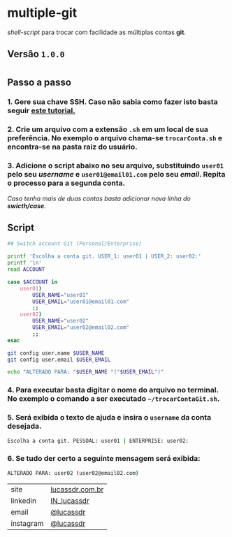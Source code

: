 # multiple-git

_shell-script_ para trocar com facilidade as múltiplas contas **git**.

## **Versão** `1.0.0`

#

## **Passo a passo**

### **1.** Gere sua chave SSH. Caso não sabia como fazer isto basta seguir [este tutorial.](https://git-scm.com/book/pt-br/v1/Git-no-Servidor-Gerando-Sua-Chave-P%C3%BAblica-SSH)

### **2.** Crie um arquivo com a extensão **`.sh`** em um local de sua preferência. No exemplo o arquivo chama-se **`trocarConta.sh` e encontra-se na pasta raiz do usuário**.

### **3.** Adicione o script abaixo no seu arquivo, substituindo `user01` pelo seu _username_ e `user01@email01.com` pelo seu _email_. Repita o processo para a segunda conta.

_Caso tenha mais de duas contas basta adicionar nova linha do **swicth/case**._

## Script

```sh
## Switch account Git (Personal/Enterprise)

printf 'Escolha a conta git. USER_1: user01 | USER_2: user02:'
printf '\n'
read ACCOUNT

case $ACCOUNT in
	user01)
		USER_NAME="user01"
		USER_EMAIL="user01@email01.com"
		;;
	user02)
      	USER_NAME="user02"
		USER_EMAIL="user02@email02.com"
      	;;
esac

git config user.name $USER_NAME
git config user.email $USER_EMAIL

echo "ALTERADO PARA: "$USER_NAME "("$USER_EMAIL")"
```

### **4.** Para executar basta digitar o nome do arquivo no terminal. No exemplo o comando a ser executado **`~/trocarContaGit.sh`**.

### **5.** Será exibida o texto de ajuda e insira o `username` da conta desejada.

```sh
Escolha a conta git. PESSOAL: user01 | ENTERPRISE: user02:
```

### **6.** Se tudo der certo a seguinte mensagem será exibida:

```sh
ALTERADO PARA: user02 (user02@email02.com)
```

|           |                                                      |
| --------- | ---------------------------------------------------- |
| site      | [lucassdr.com.br](https://lucassdr.com.br)           |
| linkedin  | [IN_lucassdr](https://www.linkedin.com/in/lucassdr/) |
| email     | [@lucassdr](lucassdr@outlook.com.br)                 |
| instagram | [@lucassdr](https://www.instagram.com/lucassdr/)     |
